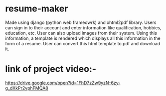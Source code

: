 # resume-maker
Made using django (python web frameowrk) and xhtml2pdf library. Users can sign in to their account and enter information like qualification, hobbies, education, etc. User can also upload images from their system. Using this information, a template is rendered which displays all this information in the form of a resume. User can convert this html template to pdf and download it.

# link of project video:- 

https://drive.google.com/open?id=1FhD7zZw9yzN-6zy-g_dXkPr2vphFMQA8
